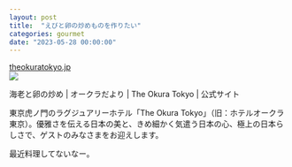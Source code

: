 ```yaml
---
layout: post
title:  "えびと卵の炒めものを作りたい"
categories: gourmet
date: "2023-05-28 00:00:00"
---
```



<div class="card">
  <a href="https://theokuratokyo.jp/letter/recipe/shrimp_egg/"></a>
  <div class="card__header">
    <a href="https://theokuratokyo.jp/letter/recipe/shrimp_egg/">theokuratokyo.jp</a>
  </div>
  <div class="card__image">
    <img src="https://theokuratokyo.jp/assets/images/common/ogimage.png">
  </div>
  <div class="card__title">
    <p>海老と卵の炒め | オークラだより | The Okura Tokyo | 公式サイト</p>
  </div>
  <div class="card__description">
    <p>東京虎ノ門のラグジュアリーホテル「The Okura Tokyo」（旧：ホテルオークラ東京）。優雅さを伝える日本の美と、きめ細かく気遣う日本の心、極上の日本らしさで、ゲストのみなさまをお迎えします。</p>
  </div>
</div>


最近料理してないなー。
